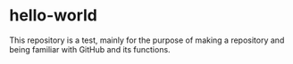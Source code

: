 # hello-world
This repository is a test, mainly for the purpose of making a repository and being familiar with GitHub and its functions.
